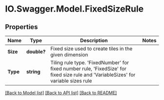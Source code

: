 # IO.Swagger.Model.FixedSizeRule
## Properties

Name | Type | Description | Notes
------------ | ------------- | ------------- | -------------
**Size** | **double?** | Fixed size used to create tiles in the given dimension | 
**Type** | **string** | Tiling rule type.  &#x27;FixedNumber&#x27; for fixed number rule, &#x27;FixedSize&#x27; for fixed size rule and &#x27;VariableSizes&#x27; for variable sizes rule | 

[[Back to Model list]](../README.md#documentation-for-models) [[Back to API list]](../README.md#documentation-for-api-endpoints) [[Back to README]](../README.md)

